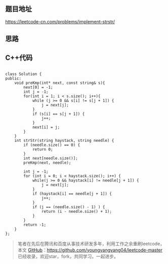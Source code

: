 
## 题目地址 
https://leetcode-cn.com/problems/implement-strstr/

## 思路 


## C++代码

```

class Solution {
public:
    void preKmp(int* next, const string& s){
        next[0] = -1;
        int j = -1;
        for(int i = 1; i < s.size(); i++){
            while (j >= 0 && s[i] != s[j + 1]) {
                j = next[j];
            }
            if (s[i] == s[j + 1]) {
                j++;
            }
            next[i] = j;
        }
    }
    int strStr(string haystack, string needle) {
        if (needle.size() == 0) {
            return 0;
        }
        int next[needle.size()];
        preKmp(next, needle);

        int j = -1;
        for (int i = 0; i < haystack.size(); i++) {
            while(j >= 0 && haystack[i] != needle[j + 1]) {
                j = next[j];
            }
            if (haystack[i] == needle[j + 1]) {
                j++;
            }
            if (j == (needle.size() - 1) ) {
                return (i - needle.size() + 1);
            }
        }
        return -1;
    }
};

```
> 笔者在先后在腾讯和百度从事技术研发多年，利用工作之余重刷leetcode，本文  [GitHub](https://github.com/youngyangyang04/leetcode-master )：https://github.com/youngyangyang04/leetcode-master 已经收录，欢迎star，fork，共同学习，一起进步。
